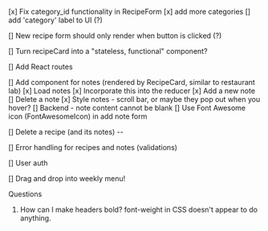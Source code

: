 [x] Fix category_id functionality in RecipeForm
    [x] add more categories
    [] add 'category' label to UI (?)

[] New recipe form should only render when button is clicked (?)

[] Turn recipeCard into a "stateless, functional" component?

[] Add React routes

[] Add component for notes (rendered by RecipeCard, similar to restaurant lab)
    [x] Load notes
        [x] Incorporate this into the reducer
    [x] Add a new note
    [] Delete a note
    [x] Style notes - scroll bar, or maybe they pop out when you hover?
    [] Backend - note content cannot be blank
    [] Use Font Awesome icon (FontAwesomeIcon) in add note form

[] Delete a recipe (and its notes) -- 

[] Error handling for recipes and notes (validations)

[] User auth

[] Drag and drop into weekly menu!

Questions
1. How can I make headers bold? font-weight in CSS doesn't appear to do anything.
